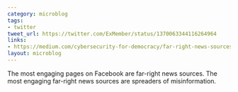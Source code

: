 ```yaml
---
category: microblog
tags:
- twitter
tweet_url: https://twitter.com/ExMember/status/1370063344116264964
links:
- https://medium.com/cybersecurity-for-democracy/far-right-news-sources-on-facebook-more-engaging-e04a01efae90
layout: microblog
---
```

The most engaging pages on Facebook are far-right news sources. The most engaging far-right news sources are spreaders of misinformation.
